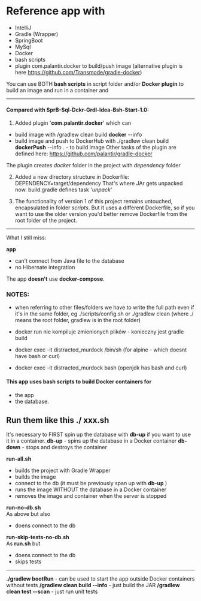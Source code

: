 # Reference app with

- IntelliJ
- Gradle (Wrapper)
- SpringBoot
- MySql
- Docker
- bash scripts
- plugin com.palantir.docker to build/push image
(alternative plugin is here https://github.com/Transmode/gradle-docker)

You can use BOTH **bash scripts** in script folder and/or **Docker plugin** to build an image and run in a container
and

---------------------------
#### Compared with SprB-Sql-Dckr-Grdl-Idea-Bsh-Start-1.0:

1. Added plugin '**com.palantir.docker**' which can
- build image with 
    /gradlew clean build **docker** --info
- build image and push to DockerHub with
    ./gradlew clean build **dockerPush** --info 
. - to build image
Other tasks of the plugin are defined here:
https://github.com/palantir/gradle-docker

The plugin creates _docker_ folder in the project with _dependency_ folder

2. Added a new directory structure in Dockerfile:
DEPENDENCY=target/dependency
That's where JAr gets unpacked now.
build.gradle defines task '_unpack_'

3. The functionality of version 1 of this project remains untouched, encapsulated in folder _scripts_.
But it uses a different Dockerfile, so if you want to use the older version you'd better remove Dockerfile from 
the root folder of the project.

------------------------------------

What I still miss:

**app**
- can't connect from Java file to the database 
- no Hibernate integration

The app  **doesn't** use **docker-compose**.

### NOTES:
- when referring to other files/folders we have to write the full path even if it's in the same folder, eg
./scripts/config.sh  or  ./gradlew clean   (where ./ means the root folder, gradlew is in the root folder)

- docker run nie kompiluje zmienionych plików - konieczny jest gradle build
- docker exec -it distracted_murdock /bin/sh (for alpine - which doesnt have bash or curl)
- docker exec -it distracted_murdock bash  (openjdk has bash and curl)

#### This app uses bash scripts to build Docker containers for 
- the app 
- the database.

Run them like this **./ xxx.sh**
----------------------------
It's necessary to FIRST spin up the database with **db-up** if you want to use it in a container.
**db-up** - spins up the database in a Docker container
**db-down** - stops and destroys the container 

**run-all.sh**  
- builds the project with Gradle Wrapper
- builds the image
- connect to the db (it must be previously span up with **db-up** )
- runs the image WITHOUT the database in a Docker container
- removes the image and container when the server is stopped

**run-no-db.sh**  
As above but also
- doens connect to the db 

**run-skip-tests-no-db.sh**  
As **run.sh** but 
- doens connect to the db 
- skips tests
------------------
**./gradlew bootRun** - can be used to start the app outside Docker containers without tests
**/gradlew clean build --info** - just build the JAR
**/gradlew clean test --scan** - just run unit tests



